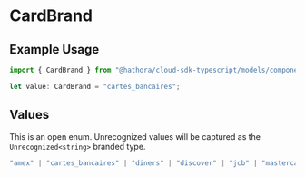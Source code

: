 # CardBrand

## Example Usage

```typescript
import { CardBrand } from "@hathora/cloud-sdk-typescript/models/components";

let value: CardBrand = "cartes_bancaires";
```

## Values

This is an open enum. Unrecognized values will be captured as the `Unrecognized<string>` branded type.

```typescript
"amex" | "cartes_bancaires" | "diners" | "discover" | "jcb" | "mastercard" | "visa" | "unionpay" | "card" | Unrecognized<string>
```